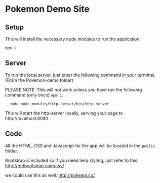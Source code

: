 Pokemon Demo Site
=================

## Setup

This will install the necessary node modules to run the application

```
npm i
```

## Server

To run the local server, just enter the following command in your terminal.
(From the Pokemon-demo folder)

PLEASE NOTE:  This will not work unless you have run the following command (only once) `npm i`.

```
  node node_modules/http-server/bin/http-server
```

This will start the http-server locally, serving your page to http://localhost:8080

## Code

All the HTML, CSS and Javascript for the app will be located in the `public` folder.

Bootstrap is included so if you need help styling, just refer to this: http://getbootstrap.com/css/

we could use this as well: http://pokeapi.co/

